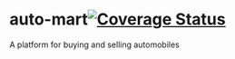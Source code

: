 # auto-mart[![Coverage Status](https://coveralls.io/repos/github/darmhoo/auto-mart/badge.svg?branch=develop)](https://coveralls.io/github/darmhoo/auto-mart?branch=develop)
A platform for buying and selling automobiles
